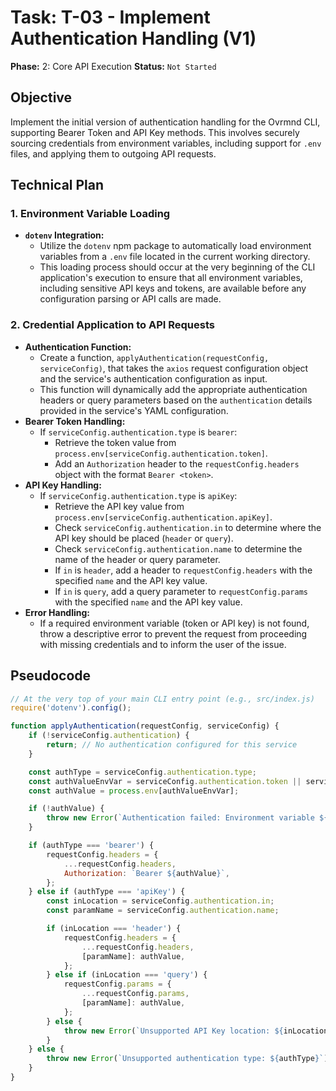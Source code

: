 # Task: T-03 - Implement Authentication Handling (V1)

**Phase:** 2: Core API Execution
**Status:** `Not Started`

## Objective

Implement the initial version of authentication handling for the Ovrmnd CLI, supporting Bearer Token and API Key methods. This involves securely sourcing credentials from environment variables, including support for `.env` files, and applying them to outgoing API requests.

## Technical Plan

### 1. Environment Variable Loading

-   **`dotenv` Integration:**
    -   Utilize the `dotenv` npm package to automatically load environment variables from a `.env` file located in the current working directory.
    -   This loading process should occur at the very beginning of the CLI application's execution to ensure that all environment variables, including sensitive API keys and tokens, are available before any configuration parsing or API calls are made.

### 2. Credential Application to API Requests

-   **Authentication Function:**
    -   Create a function, `applyAuthentication(requestConfig, serviceConfig)`, that takes the `axios` request configuration object and the service's authentication configuration as input.
    -   This function will dynamically add the appropriate authentication headers or query parameters based on the `authentication` details provided in the service's YAML configuration.
-   **Bearer Token Handling:**
    -   If `serviceConfig.authentication.type` is `bearer`:
        -   Retrieve the token value from `process.env[serviceConfig.authentication.token]`.
        -   Add an `Authorization` header to the `requestConfig.headers` object with the format `Bearer <token>`.
-   **API Key Handling:**
    -   If `serviceConfig.authentication.type` is `apiKey`:
        -   Retrieve the API key value from `process.env[serviceConfig.authentication.apiKey]`.
        -   Check `serviceConfig.authentication.in` to determine where the API key should be placed (`header` or `query`).
        -   Check `serviceConfig.authentication.name` to determine the name of the header or query parameter.
        -   If `in` is `header`, add a header to `requestConfig.headers` with the specified `name` and the API key value.
        -   If `in` is `query`, add a query parameter to `requestConfig.params` with the specified `name` and the API key value.
-   **Error Handling:**
    -   If a required environment variable (token or API key) is not found, throw a descriptive error to prevent the request from proceeding with missing credentials and to inform the user of the issue.

## Pseudocode

```javascript
// At the very top of your main CLI entry point (e.g., src/index.js)
require('dotenv').config();

function applyAuthentication(requestConfig, serviceConfig) {
    if (!serviceConfig.authentication) {
        return; // No authentication configured for this service
    }

    const authType = serviceConfig.authentication.type;
    const authValueEnvVar = serviceConfig.authentication.token || serviceConfig.authentication.apiKey;
    const authValue = process.env[authValueEnvVar];

    if (!authValue) {
        throw new Error(`Authentication failed: Environment variable ${authValueEnvVar} not found.`);
    }

    if (authType === 'bearer') {
        requestConfig.headers = {
            ...requestConfig.headers,
            Authorization: `Bearer ${authValue}`,
        };
    } else if (authType === 'apiKey') {
        const inLocation = serviceConfig.authentication.in;
        const paramName = serviceConfig.authentication.name;

        if (inLocation === 'header') {
            requestConfig.headers = {
                ...requestConfig.headers,
                [paramName]: authValue,
            };
        } else if (inLocation === 'query') {
            requestConfig.params = {
                ...requestConfig.params,
                [paramName]: authValue,
            };
        } else {
            throw new Error(`Unsupported API Key location: ${inLocation}`);
        }
    } else {
        throw new Error(`Unsupported authentication type: ${authType}`);
    }
}
```
